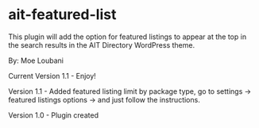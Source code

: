 ait-featured-list
=================

This plugin will add the option for featured listings to appear at the top in the search results in the AIT Directory WordPress theme.

By: Moe Loubani


Current Version 1.1 - Enjoy!

Version 1.1 - Added featured listing limit by package type, go to settings -> featured listings options -> and just follow the instructions.

Version 1.0 - Plugin created

